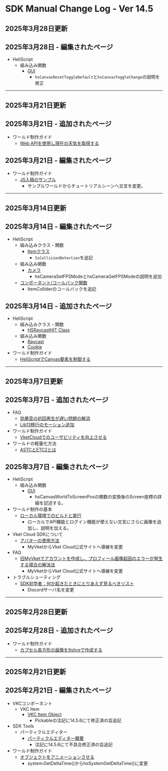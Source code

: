 # SDK Manual Change Log - Ver 14.5

## 2025年3月28日更新

## 2025年3月28日 - 編集されたページ

- HeliScript
    - 組み込み関数
        - [GUI](https://vrhikky.github.io/VketCloudSDK_Documents/14.5/hs/hs_system_function_gui.html)
            - `hsCanvasResetToggleDefault`と`hsCanvasToggleChange`の説明を修正

---

## 2025年3月21日更新

## 2025年3月21日 - 追加されたページ

- ワールド制作ガイド
    - [Web APIを使用し現在の天気を取得する](https://vrhikky.github.io/VketCloudSDK_Documents/14.5/WorldMakingGuide/JsUpload_FetchCurrentWeather.html)  

## 2025年3月21日 - 編集されたページ

- ワールド制作ガイド
    - [JS入稿のサンプル](https://vrhikky.github.io/VketCloudSDK_Documents/14.5/WorldMakingGuide/JsUpload_Sample.html)
        - サンプルワールドからチュートリアルシーンへ文言を変更。

---

## 2025年3月14日更新

## 2025年3月14日 - 編集されたページ

- HeliScript
    - 組み込みクラス・関数
        -  [Itemクラス](https://vrhikky.github.io/VketCloudSDK_Documents/14.5/en/hs/hs_class.html)
            - `IsCollisionDetection`を追記
    - 組み込み関数
        - [カメラ](https://vrhikky.github.io/VketCloudSDK_Documents/14.5/hs/hs_system_function_camera.html)
            - hsCameraSetFPSModeとhsCameraGetFPSModeの説明を追加
    - [コンポーネント/コールバック関数](https://vrhikky.github.io/VketCloudSDK_Documents/14.5/hs/hs_component.html)
        - ItemColliderのコールバックを追記

## 2025年3月14日 - 追加されたページ
- HeliScript
    - 組み込みクラス・関数
        - [HSRaycastHIT Class](https://vrhikky.github.io/VketCloudSDK_Documents/14.5/en/hs/hs_struct_hsraycasthit.html)
    - 組み込み関数
        - [Raycast](https://vrhikky.github.io/VketCloudSDK_Documents/14.5/en/hs/hs_system_function_raycast.html)
        - [Cookie](https://vrhikky.github.io/VketCloudSDK_Documents/14.5/hs/hs_system_function_cookie.html)
- ワールド制作ガイド
    - [HeliScriptでCanvas要素を制御する](https://vrhikky.github.io/VketCloudSDK_Documents/14.5/WorldMakingGuide/HeliscriptCanvas.html)

---

## 2025年3月7日更新

## 2025年3月7日 - 追加されたページ

- FAQ
    - [効果音の初回再生が遅い問題の解消](https://vrhikky.github.io/VketCloudSDK_Documents/14.5/FAQ/FirstSE.html)
    - [Lib13移行のモーション追加](https://vrhikky.github.io/VketCloudSDK_Documents/latest/FAQ/AddMotionsAfterLib13.html)
- ワールド制作ガイド
    - [VketCloudでのユーザビリティを向上させる](https://vrhikky.github.io/VketCloudSDK_Documents/14.5/WorldMakingGuide/VketCloudUsability.html)
- ワールドの軽量化方法
    - [ASTCとETC2とは](https://vrhikky.github.io/VketCloudSDK_Documents/14.5/WorldOptimization/AstcAndEtc2.html)

## 2025年3月7日 - 編集されたページ

- HeliScript
    - 組み込み関数
        - [GUI](https://vrhikky.github.io/VketCloudSDK_Documents/14.5/hs/hs_system_function_gui.html)
            - hsCanvasWorldToScreenPosの関数の変換後のScreen座標の詳細を記述する。
- ワールド制作の基本
    - [ローカル環境でのビルドと実行](https://vrhikky.github.io/VketCloudSDK_Documents/14.5/FirstStep/BuildAndRun.html)
        - ローカルでAPI機能とログイン機能が使えない文言にさらに画像を追加し、説明を加える。
- Vket Cloud SDKについて
    - [アバターの使用方法](https://vrhikky.github.io/VketCloudSDK_Documents/14.5/AboutVketCloudSDK/SetupAvatar.html)
        - MyVketからVket Cloud公式サイトへ導線を変更
- FAQ
    - [旧MyVketでアカウントを作成し、プロフィール画像起因のエラーが発生する場合の解決法](https://vrhikky.github.io/VketCloudSDK_Documents/14.5/FAQ/ProfileImage.html)
        - MyVketからVket Cloud公式サイトへ導線を変更
- トラブルシューティング
    - [SDK初学者：何か起きたときにとりあえず見るべきリスト](https://vrhikky.github.io/VketCloudSDK_Documents/14.5/troubleshooting/GeneralChecklist.html)
        - Discordサーバ名を変更

---

## 2025年2月28日更新

## 2025年2月28日 - 追加されたページ

- ワールド制作ガイド
    - [カプセル長方形の画像を9sliceで作成する](https://vrhikky.github.io/VketCloudSDK_Documents/14.5/WorldMakingGuide/9slice.html)

---

## 2025年2月21日更新

## 2025年2月21日 - 編集されたページ

- VKCコンポーネント
    - VKC Item
        - [VKC Item Object](https://vrhikky.github.io/VketCloudSDK_Documents/14.5/VKCComponents/VKCItemObject.html)
            - Pickableの注記に14.5.6にて修正済の旨追記
- SDK Tools
    - パーティクルエディター
        - [パーティクルエディター概要](https://vrhikky.github.io/VketCloudSDK_Documents/14.5/en/particleeditor/pe_about_particleeditor.html)
            - 注記に14.5.6にて不具合修正済の旨追記
- ワールド制作ガイド
    - [オブジェクトをアニメーションさせる](https://vrhikky.github.io/VketCloudSDK_Documents/14.5/WorldMakingGuide/PropAnimation.html)
        - system.GetDeltaTime()からhsSystemGetDeltaTime()に変更

